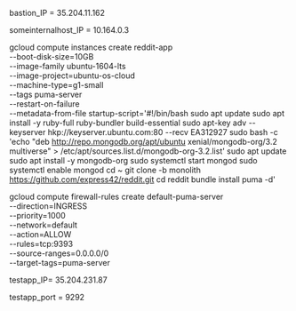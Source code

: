 bastion_IP = 35.204.11.162

someinternalhost_IP = 10.164.0.3

gcloud compute instances create reddit-app\
  --boot-disk-size=10GB \
  --image-family ubuntu-1604-lts \
  --image-project=ubuntu-os-cloud \
  --machine-type=g1-small \
  --tags puma-server \
  --restart-on-failure \
  --metadata-from-file startup-script='#!/bin/bash
sudo apt update
sudo apt install -y ruby-full ruby-bundler build-essential
sudo apt-key adv --keyserver hkp://keyserver.ubuntu.com:80 --recv EA312927
sudo bash -c 'echo "deb http://repo.mongodb.org/apt/ubuntu xenial/mongodb-org/3.2 multiverse" > /etc/apt/sources.list.d/mongodb-org-3.2.list'
sudo apt update
sudo apt install -y mongodb-org
sudo systemctl start mongod
sudo systemctl enable mongod
cd ~
git clone -b monolith https://github.com/express42/reddit.git
cd reddit 
bundle install
puma -d'

gcloud compute firewall-rules create default-puma-server\
 --direction=INGRESS\
 --priority=1000\
 --network=default\
 --action=ALLOW\
 --rules=tcp:9393\
 --source-ranges=0.0.0.0/0\
 --target-tags=puma-server

testapp_IP= 35.204.231.87

testapp_port = 9292
